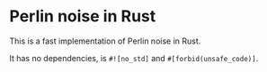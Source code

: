 # Perlin noise in Rust

This is a fast implementation of Perlin noise in Rust.

It has no dependencies, is `#![no_std]` and `#[forbid(unsafe_code)]`.
